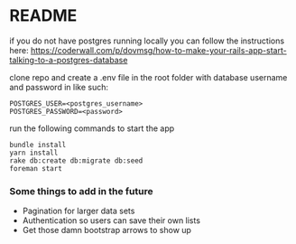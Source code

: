 # README

if you do not have postgres running locally you can follow the instructions here:
https://coderwall.com/p/dovmsg/how-to-make-your-rails-app-start-talking-to-a-postgres-database

clone repo and create a .env file in the root folder with database username and password in like such:

 ```
POSTGRES_USER=<postgres_username>
POSTGRES_PASSWORD=<password>
 ```


run the following commands to start the app
```
bundle install
yarn install
rake db:create db:migrate db:seed
foreman start

```

### Some things to add in the future
* Pagination for larger data sets
* Authentication so users can save their own lists
* Get those damn bootstrap arrows to show up

